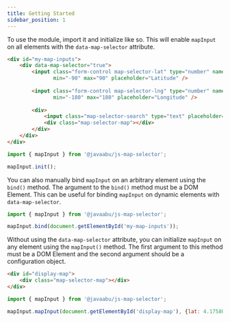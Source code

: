 ```yaml
---
title: Getting Started
sidebar_position: 1
---
```


To use the module, import it and initialize like so. This will enable `mapInput` on all elements with the `data-map-selector` attribute.

```html
<div id="my-map-inputs">
    <div data-map-selector="true">
        <input class="form-control map-selector-lat" type="number" name="lat" value="4.175804" step="0.000001"
               min="-90" max="90" placeholder="Latitude" />
    
        <input class="form-control map-selector-lng" type="number" name="lng" value="73.509337" step="0.000001"
               min="-180" max="180" placeholder="Longitude" />
        
        <div>
            <input class="map-selector-search" type="text" placeholder="Search..." />
            <div class="map-selector-map"></div>
        </div>
    </div>
</div>
```

```javascript
import { mapInput } from '@javaabu/js-map-selector';

mapInput.init();
```

You can also manually bind `mapInput` on an arbitrary element using the `bind()` method. The argument to the `bind()` method must be a DOM Element. This can be useful for binding `mapInput` on dynamic elements with `data-map-selector`.

```javascript
import { mapInput } from '@javaabu/js-map-selector';

mapInput.bind(document.getElementById('my-map-inputs'));
```

Without using the `data-map-selector` attribute, you can initialize `mapInput` on any element using the `mapInput()` method. The first argument to this method must be a DOM Element and the second argument should be a configuration object.

```html
<div id="display-map">
    <div class="map-selector-map"></div>
</div>
```

```javascript
import { mapInput } from '@javaabu/js-map-selector';

mapInput.mapInput(document.getElementById('display-map'), {lat: 4.175804, lng: 73.509337});
```
